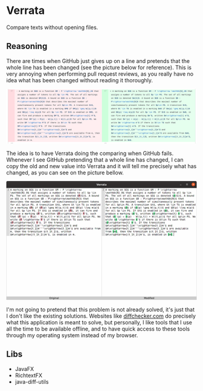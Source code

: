 # Verrata

Compare texts without opening files.

## Reasoning

There are times when GitHub just gives up on a line and pretends that the whole line has been changed (see the picture 
below for reference). This is very annoying when performing pull request reviews, as you really have no idea what has 
been changed without reading it thoroughly.

![Github](screenshots/github.png?raw=true)

The idea is to have Verrata doing the comparing when GitHub fails. Whenever I see GitHub pretending that a whole line
has changed, I can copy the old and new value into Verrata and it will tell me precisely what has changed, as you can 
see on the picture bellow.

![Github](screenshots/verrata.png?raw=true)

I'm not going to pretend that this problem is not already solved, it's just that I don't like the existing solutions. 
Websites like [diffchecker.com](https://www.diffchecker.com/) do precisely what this application is meant to solve, but
personally, I like tools that I use all the time to be available offline, and to have quick access to these tools
through my operating system instead of my browser. 

## Libs

* JavaFX
* RichtextFX
* java-diff-utils